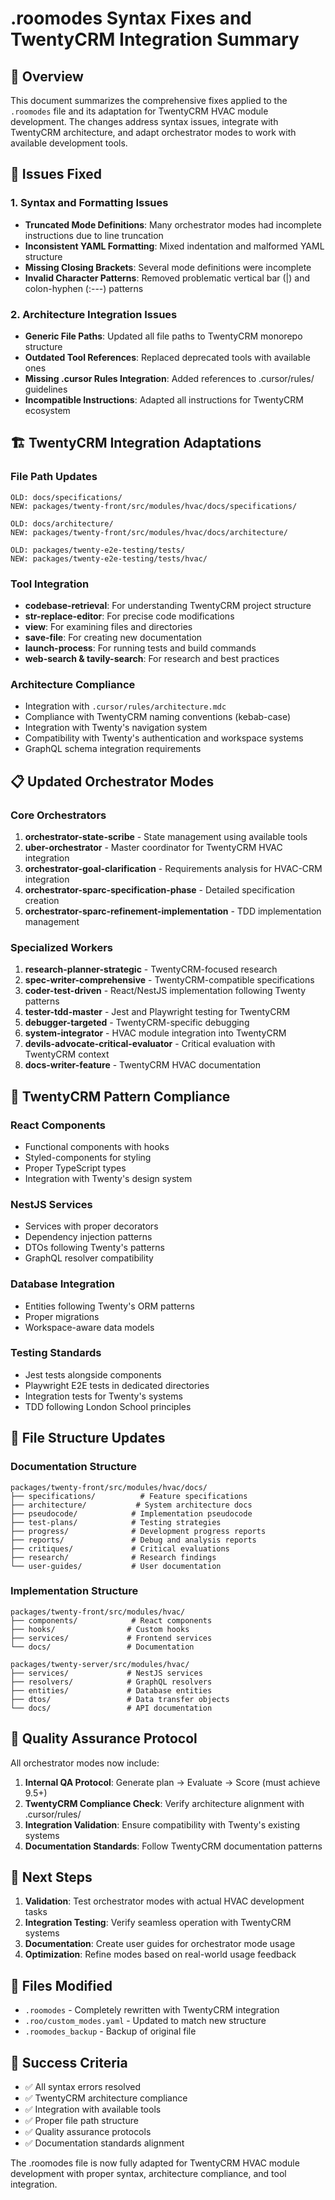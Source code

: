 # .roomodes Syntax Fixes and TwentyCRM Integration Summary

## 🎯 Overview

This document summarizes the comprehensive fixes applied to the `.roomodes` file and its adaptation for TwentyCRM HVAC module development. The changes address syntax issues, integrate with TwentyCRM architecture, and adapt orchestrator modes to work with available development tools.

## 🔧 Issues Fixed

### 1. Syntax and Formatting Issues
- **Truncated Mode Definitions**: Many orchestrator modes had incomplete instructions due to line truncation
- **Inconsistent YAML Formatting**: Mixed indentation and malformed YAML structure
- **Missing Closing Brackets**: Several mode definitions were incomplete
- **Invalid Character Patterns**: Removed problematic vertical bar (|) and colon-hyphen (:---) patterns

### 2. Architecture Integration Issues
- **Generic File Paths**: Updated all file paths to TwentyCRM monorepo structure
- **Outdated Tool References**: Replaced deprecated tools with available ones
- **Missing .cursor Rules Integration**: Added references to .cursor/rules/ guidelines
- **Incompatible Instructions**: Adapted all instructions for TwentyCRM ecosystem

## 🏗️ TwentyCRM Integration Adaptations

### File Path Updates
```
OLD: docs/specifications/
NEW: packages/twenty-front/src/modules/hvac/docs/specifications/

OLD: docs/architecture/
NEW: packages/twenty-front/src/modules/hvac/docs/architecture/

OLD: packages/twenty-e2e-testing/tests/
NEW: packages/twenty-e2e-testing/tests/hvac/
```

### Tool Integration
- **codebase-retrieval**: For understanding TwentyCRM project structure
- **str-replace-editor**: For precise code modifications
- **view**: For examining files and directories
- **save-file**: For creating new documentation
- **launch-process**: For running tests and build commands
- **web-search & tavily-search**: For research and best practices

### Architecture Compliance
- Integration with `.cursor/rules/architecture.mdc`
- Compliance with TwentyCRM naming conventions (kebab-case)
- Integration with Twenty's navigation system
- Compatibility with Twenty's authentication and workspace systems
- GraphQL schema integration requirements

## 📋 Updated Orchestrator Modes

### Core Orchestrators
1. **orchestrator-state-scribe** - State management using available tools
2. **uber-orchestrator** - Master coordinator for TwentyCRM HVAC integration
3. **orchestrator-goal-clarification** - Requirements analysis for HVAC-CRM integration
4. **orchestrator-sparc-specification-phase** - Detailed specification creation
5. **orchestrator-sparc-refinement-implementation** - TDD implementation management

### Specialized Workers
1. **research-planner-strategic** - TwentyCRM-focused research
2. **spec-writer-comprehensive** - TwentyCRM-compatible specifications
3. **coder-test-driven** - React/NestJS implementation following Twenty patterns
4. **tester-tdd-master** - Jest and Playwright testing for TwentyCRM
5. **debugger-targeted** - TwentyCRM-specific debugging
6. **system-integrator** - HVAC module integration into TwentyCRM
7. **devils-advocate-critical-evaluator** - Critical evaluation with TwentyCRM context
8. **docs-writer-feature** - TwentyCRM HVAC documentation

## 🎨 TwentyCRM Pattern Compliance

### React Components
- Functional components with hooks
- Styled-components for styling
- Proper TypeScript types
- Integration with Twenty's design system

### NestJS Services
- Services with proper decorators
- Dependency injection patterns
- DTOs following Twenty's patterns
- GraphQL resolver compatibility

### Database Integration
- Entities following Twenty's ORM patterns
- Proper migrations
- Workspace-aware data models

### Testing Standards
- Jest tests alongside components
- Playwright E2E tests in dedicated directories
- Integration tests for Twenty's systems
- TDD following London School principles

## 📁 File Structure Updates

### Documentation Structure
```
packages/twenty-front/src/modules/hvac/docs/
├── specifications/          # Feature specifications
├── architecture/           # System architecture docs
├── pseudocode/            # Implementation pseudocode
├── test-plans/            # Testing strategies
├── progress/              # Development progress reports
├── reports/               # Debug and analysis reports
├── critiques/             # Critical evaluations
├── research/              # Research findings
└── user-guides/           # User documentation
```

### Implementation Structure
```
packages/twenty-front/src/modules/hvac/
├── components/            # React components
├── hooks/                # Custom hooks
├── services/             # Frontend services
└── docs/                 # Documentation

packages/twenty-server/src/modules/hvac/
├── services/             # NestJS services
├── resolvers/            # GraphQL resolvers
├── entities/             # Database entities
├── dtos/                 # Data transfer objects
└── docs/                 # API documentation
```

## 🔄 Quality Assurance Protocol

All orchestrator modes now include:
1. **Internal QA Protocol**: Generate plan → Evaluate → Score (must achieve 9.5+)
2. **TwentyCRM Compliance Check**: Verify architecture alignment with .cursor/rules/
3. **Integration Validation**: Ensure compatibility with Twenty's existing systems
4. **Documentation Standards**: Follow TwentyCRM documentation patterns

## 🚀 Next Steps

1. **Validation**: Test orchestrator modes with actual HVAC development tasks
2. **Integration Testing**: Verify seamless operation with TwentyCRM systems
3. **Documentation**: Create user guides for orchestrator mode usage
4. **Optimization**: Refine modes based on real-world usage feedback

## 📝 Files Modified

- `.roomodes` - Completely rewritten with TwentyCRM integration
- `.roo/custom_modes.yaml` - Updated to match new structure
- `.roomodes_backup` - Backup of original file

## 🎯 Success Criteria

- ✅ All syntax errors resolved
- ✅ TwentyCRM architecture compliance
- ✅ Integration with available tools
- ✅ Proper file path structure
- ✅ Quality assurance protocols
- ✅ Documentation standards alignment

The .roomodes file is now fully adapted for TwentyCRM HVAC module development with proper syntax, architecture compliance, and tool integration.
